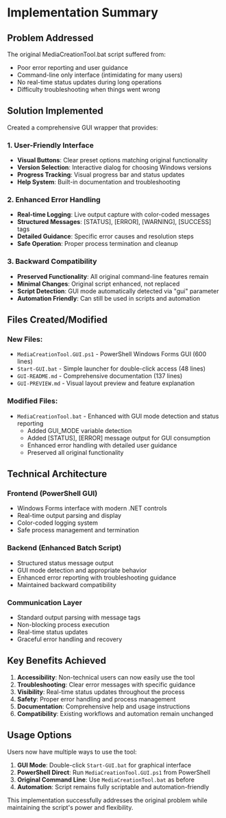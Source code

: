 # Implementation Summary

## Problem Addressed
The original MediaCreationTool.bat script suffered from:
- Poor error reporting and user guidance
- Command-line only interface (intimidating for many users)  
- No real-time status updates during long operations
- Difficulty troubleshooting when things went wrong

## Solution Implemented
Created a comprehensive GUI wrapper that provides:

### 1. User-Friendly Interface
- **Visual Buttons**: Clear preset options matching original functionality
- **Version Selection**: Interactive dialog for choosing Windows versions
- **Progress Tracking**: Visual progress bar and status updates
- **Help System**: Built-in documentation and troubleshooting

### 2. Enhanced Error Handling  
- **Real-time Logging**: Live output capture with color-coded messages
- **Structured Messages**: [STATUS], [ERROR], [WARNING], [SUCCESS] tags
- **Detailed Guidance**: Specific error causes and resolution steps
- **Safe Operation**: Proper process termination and cleanup

### 3. Backward Compatibility
- **Preserved Functionality**: All original command-line features remain
- **Minimal Changes**: Original script enhanced, not replaced
- **Script Detection**: GUI mode automatically detected via "gui" parameter
- **Automation Friendly**: Can still be used in scripts and automation

## Files Created/Modified

### New Files:
- `MediaCreationTool.GUI.ps1` - PowerShell Windows Forms GUI (600 lines)
- `Start-GUI.bat` - Simple launcher for double-click access (48 lines)  
- `GUI-README.md` - Comprehensive documentation (137 lines)
- `GUI-PREVIEW.md` - Visual layout preview and feature explanation

### Modified Files:
- `MediaCreationTool.bat` - Enhanced with GUI mode detection and status reporting
  - Added GUI_MODE variable detection
  - Added [STATUS], [ERROR] message output for GUI consumption
  - Enhanced error handling with detailed user guidance
  - Preserved all original functionality

## Technical Architecture

### Frontend (PowerShell GUI)
- Windows Forms interface with modern .NET controls
- Real-time output parsing and display
- Color-coded logging system
- Safe process management and termination

### Backend (Enhanced Batch Script)  
- Structured status message output
- GUI mode detection and appropriate behavior
- Enhanced error reporting with troubleshooting guidance
- Maintained backward compatibility

### Communication Layer
- Standard output parsing with message tags
- Non-blocking process execution
- Real-time status updates
- Graceful error handling and recovery

## Key Benefits Achieved

1. **Accessibility**: Non-technical users can now easily use the tool
2. **Troubleshooting**: Clear error messages with specific guidance  
3. **Visibility**: Real-time status updates throughout the process
4. **Safety**: Proper error handling and process management
5. **Documentation**: Comprehensive help and usage instructions
6. **Compatibility**: Existing workflows and automation remain unchanged

## Usage Options

Users now have multiple ways to use the tool:

1. **GUI Mode**: Double-click `Start-GUI.bat` for graphical interface
2. **PowerShell Direct**: Run `MediaCreationTool.GUI.ps1` from PowerShell
3. **Original Command Line**: Use `MediaCreationTool.bat` as before
4. **Automation**: Script remains fully scriptable and automation-friendly

This implementation successfully addresses the original problem while maintaining the script's power and flexibility.